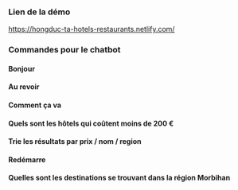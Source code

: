 ### Lien de la démo

https://hongduc-ta-hotels-restaurants.netlify.com/


### Commandes pour le chatbot

#### Bonjour
#### Au revoir
#### Comment ça va
#### Quels sont les hôtels qui coûtent moins de 200 €
#### Trie les résultats par prix / nom / region
#### Redémarre
#### Quelles sont les destinations se trouvant dans la région Morbihan
